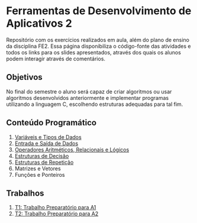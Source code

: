 # Ferramentas de Desenvolvimento de Aplicativos 2

Repositório com os exercícios realizados em aula, além do plano de ensino da disciplina FE2. Essa página disponibiliza o código-fonte das atividades e todos os links para os slides apresentados, através dos quais os alunos podem interagir através de comentários.

## Objetivos

No final do semestre o aluno será capaz de criar algoritmos ou usar algoritmos desenvolvidos anteriormente e implementar programas utilizando a linguagem C, escolhendo estruturas adequadas para tal fim.

## Conteúdo Programático

1. [Variáveis e Tipos de Dados](https://docs.google.com/presentation/d/1C2NtuiuG_hXStVG7XuECYkbfddbQWogeAciVZBJCX2M/edit?usp=sharing)
2. [Entrada e Saída de Dados](https://docs.google.com/presentation/d/1C2NtuiuG_hXStVG7XuECYkbfddbQWogeAciVZBJCX2M/edit?usp=sharing)
3. [Operadores Aritméticos, Relacionais e Lógicos](https://docs.google.com/presentation/d/1C2NtuiuG_hXStVG7XuECYkbfddbQWogeAciVZBJCX2M/edit?usp=sharing)
4. [Estruturas de Decisão](https://docs.google.com/presentation/d/1BbbgfM2i9T52pqFgZRwQi3d0rnMsTeSjNZLIUbuuxmA/edit?usp=sharing)
5. [Estruturas de Repetição](https://docs.google.com/presentation/d/1KUv39yY3VJlpjJy8hAEA7Q7jMRhgp8P2abz082dA5aA/edit?usp=sharing)
6. Matrizes e Vetores
7. Funções e Ponteiros

## Trabalhos

1. [T1: Trabalho Preparatório para A1](https://docs.google.com/presentation/d/169wdGcY-7-Hb8IFZ7s4TXAhurzC_2pRXmed4yhtqQaY/edit?usp=sharing)
2. [T2: Trabalho Preparatório para A2](https://docs.google.com/presentation/d/1jAr9YkNXs6oT3w_6jfDi1de_x7cjQ3TeJNoZTobEqmI/edit?usp=sharing)
